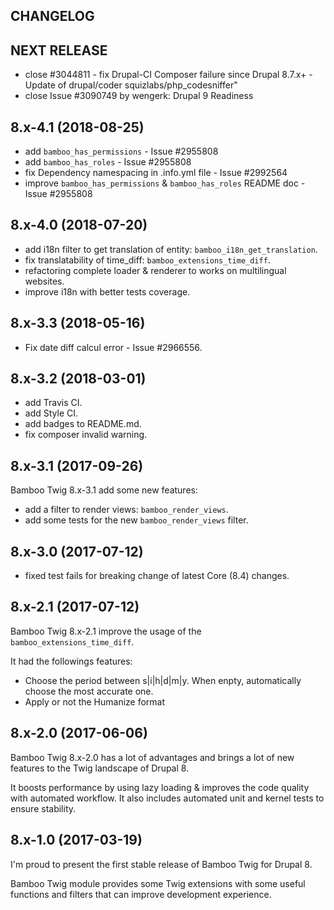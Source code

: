 CHANGELOG
---------

## NEXT RELEASE
 - close #3044811 - fix Drupal-CI Composer failure since Drupal 8.7.x+ - Update of drupal/coder squizlabs/php_codesniffer"
 - close Issue #3090749 by wengerk: Drupal 9 Readiness

## 8.x-4.1 (2018-08-25)
 - add `bamboo_has_permissions` - Issue #2955808
 - add `bamboo_has_roles` - Issue #2955808
 - fix Dependency namespacing in .info.yml file - Issue #2992564
 - improve `bamboo_has_permissions` & `bamboo_has_roles` README doc - Issue #2955808

## 8.x-4.0 (2018-07-20)
 - add i18n filter to get translation of entity: `bamboo_i18n_get_translation`.
 - fix translatability of time_diff: `bamboo_extensions_time_diff`.
 - refactoring complete loader & renderer to works on multilingual websites.
 - improve i18n with better tests coverage.

## 8.x-3.3 (2018-05-16)
 - Fix date diff calcul error - Issue #2966556.

## 8.x-3.2 (2018-03-01)
 - add Travis CI.
 - add Style CI.
 - add badges to README.md.
 - fix composer invalid warning.

## 8.x-3.1 (2017-09-26)

Bamboo Twig 8.x-3.1 add some new features:
 - add a filter to render views: `bamboo_render_views`.
 - add some tests for the new `bamboo_render_views` filter.

## 8.x-3.0 (2017-07-12)

 - fixed test fails for breaking change of latest Core (8.4) changes.

## 8.x-2.1 (2017-07-12)

Bamboo Twig 8.x-2.1 improve the usage of the `bamboo_extensions_time_diff`.

It had the followings features:
 - Choose the period between s|i|h|d|m|y. When enpty, automatically choose the most accurate one.
 - Apply or not the Humanize format

## 8.x-2.0 (2017-06-06)

Bamboo Twig 8.x-2.0 has a lot of advantages and brings a lot of new features to the Twig landscape of Drupal 8.

It boosts performance by using lazy loading & improves the code quality with automated workflow.
It also includes automated unit and kernel tests to ensure stability.

## 8.x-1.0 (2017-03-19)

I'm proud to present the first stable release of Bamboo Twig for Drupal 8.

Bamboo Twig module provides some Twig extensions with some useful functions and filters that can improve development experience.

